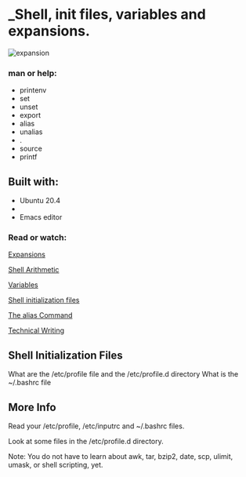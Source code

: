  # _Shell, init files, variables and expansions.
 
 ![expansion](https://user-images.githubusercontent.com/85587286/160509889-0ded45bf-3d15-4e5c-87ad-14925fff17e0.jpeg)
 
 
 ### man or help:

 - printenv
 - set
 - unset
 - export
 - alias
 - unalias
 - .
 - source
 - printf
 
 ## Built with:
 
 
 - Ubuntu 20.4
 - 
 - Emacs editor
 
### Read or watch:

[Expansions](http://linuxcommand.org/lc3_lts0080.php)
    
[Shell Arithmetic](https://www.gnu.org/software/bash/manual/html_node/Shell-Arithmetic.html)
    
[Variables](https://tldp.org/LDP/Bash-Beginners-Guide/html/sect_03_02.html)
    
[Shell initialization files](https://tldp.org/LDP/Bash-Beginners-Guide/html/sect_03_01.html)
    
[The alias Command](http://www.linfo.org/alias.html)
    
[Technical Writing](https://holbertonintranet.s3.amazonaws.com/uploads/misc/2021/6/9112669886fd446a2aa3113c31319d1f468dc160.pdf?X-Amz-Algorithm=AWS4-HMAC-SHA256&X-Amz-Credential=AKIARDDGGGOU5BHMTQX4%2F20220329%2Fus-east-1%2Fs3%2Faws4_request&X-Amz-Date=20220329T004832Z&X-Amz-Expires=86400&X-Amz-SignedHeaders=host&X-Amz-Signature=777f3436303b02d2044e3f0995297f29ac2a1cb3fc03d79ea80975a6723447cb)

 
 ## Shell Initialization Files

 What are the /etc/profile file and the /etc/profile.d directory
 What is the ~/.bashrc file


## More Info

Read your /etc/profile, /etc/inputrc and ~/.bashrc files.

Look at some files in the /etc/profile.d directory.

Note: You do not have to learn about awk, tar, bzip2, date, scp, ulimit, umask, or shell scripting, yet.
